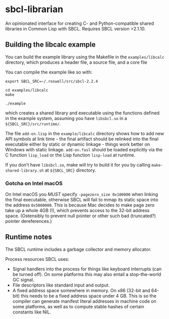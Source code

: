 # sbcl-librarian

An opinionated interface for creating C- and Python-compatible shared libraries in Common Lisp with SBCL. Requires SBCL
version >2.1.10.

## Building the libcalc example

You can build the example library using the Makefile in the `examples/libcalc`
directory, which produces a header file, a source file, and a core
file

You can compile the example like so with:

```
export SBCL_SRC=~/.roswell/src/sbcl-2.2.4

cd examples/libcalc
make

./example
```

which creates a shared library and executable using the functions
defined in the example system, assuming you have `libsbcl.so`
in a `${SBCL_SRC}/src/runtime/`.

The file `add-on.lisp` in the `example/libcalc` directory shows how to add new
API symbols at link time - the final artifact should be relinked into
the final executable either by static or dynamic linkage - things work
better on Windows with static linkage. `add-on.fasl` should be loaded
explicitly via the C function `lisp_load` or the Lisp function
`lisp-load` at runtime.

If you don't have `libsbcl.so`, make will try to build it for you
by calling `make-shared-library.sh` at `${SBCL_SRC}` directory.


### Gotcha on Intel macOS

On Intel macOS you *MUST* specify `-pagezero_size 0x100000`
when linking the final executable, otherwise SBCL will fail to mmap
its static space into the address `0x5000000`. This is because Mac
decides to make page zero take up a whole 4GB (!), which prevents
access to the 32-bit address space. (Ostensibly to prevent null
pointer or other such bad (truncated?) pointer dereferences.)


## Runtime notes

The SBCL runtime includes a garbage collector and memory allocator.

Process resources SBCL uses:
- Signal handlers into the process for things like keyboard interrupts
  (can be turned off). On some platforms this may also entail a
  stop-the-world GC signal.
- File descriptors like standard input and output.
- A fixed address space somewhere in memory. On x86 (32-bit and
  64-bit) this needs to be a fixed address space under 4 GB. This is
  so the compiler can generate manifest literal addresses in machine
  code on some platforms, as well as to compute stable hashes of
  certain constants like NIL.

